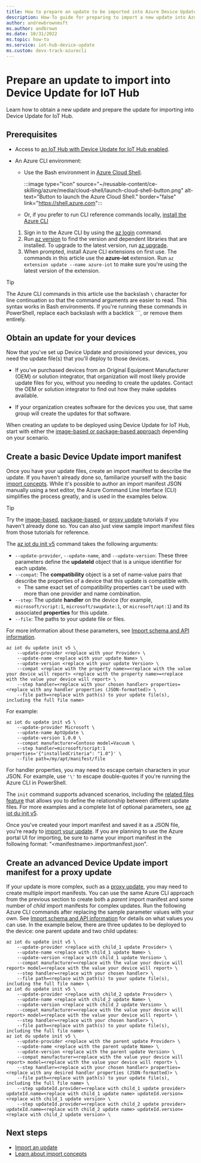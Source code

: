 ```yaml
---
title: How to prepare an update to be imported into Azure Device Update for IoT Hub | Microsoft Docs
description: How-To guide for preparing to import a new update into Azure Device Update for IoT Hub.
author: andrewbrownmsft
ms.author: andbrown
ms.date: 10/31/2022
ms.topic: how-to
ms.service: iot-hub-device-update
ms.custom: devx-track-azurecli
---
```


# Prepare an update to import into Device Update for IoT Hub

Learn how to obtain a new update and prepare the update for importing into Device Update for IoT Hub.

## Prerequisites

* Access to [an IoT Hub with Device Update for IoT Hub enabled](create-device-update-account.md).
* An Azure CLI environment:

  * Use the Bash environment in [Azure Cloud Shell](../cloud-shell/quickstart.md).

    :::image type="icon" source="~/reusable-content/ce-skilling/azure/media/cloud-shell/launch-cloud-shell-button.png" alt-text="Button to launch the Azure Cloud Shell." border="false" link="https://shell.azure.com":::

  * Or, if you prefer to run CLI reference commands locally, [install the Azure CLI](/cli/azure/install-azure-cli)

  1. Sign in to the Azure CLI by using the [az login](/cli/azure/reference-index#az-login) command.
  2. Run [az version](/cli/azure/reference-index#az-version) to find the version and dependent libraries that are installed. To upgrade to the latest version, run [az upgrade](/cli/azure/reference-index#az-upgrade).
  3. When prompted, install Azure CLI extensions on first use. The commands in this article use the **azure-iot** extension. Run `az extension update --name azure-iot` to make sure you're using the latest version of the extension.

>[!TIP]
>The Azure CLI commands in this article use the backslash `\` character for line continuation so that the command arguments are easier to read. This syntax works in Bash environments. If you're running these commands in PowerShell, replace each backslash with a backtick `\``, or remove them entirely.

## Obtain an update for your devices

Now that you've set up Device Update and provisioned your devices, you need the update file(s) that you'll deploy to those devices.

* If you’ve purchased devices from an Original Equipment Manufacturer (OEM) or solution integrator, that organization will most likely provide update files for you, without you needing to create the updates. Contact the OEM or solution integrator to find out how they make updates available.

* If your organization creates software for the devices you use, that same group will create the updates for that software.

When creating an update to be deployed using Device Update for IoT Hub, start with either the [image-based or package-based approach](understand-device-update.md#support-for-a-wide-range-of-update-artifacts) depending on your scenario.

## Create a basic Device Update import manifest

Once you have your update files, create an import manifest to describe the update. If you haven't already done so, familiarize yourself with the basic [import concepts](import-concepts.md). While it's possible to author an import manifest JSON manually using a text editor, the Azure Command Line Interface (CLI) simplifies the process greatly, and is used in the examples below.

> [!TIP]
> Try the [image-based](device-update-raspberry-pi.md), [package-based](device-update-ubuntu-agent.md), or [proxy update](device-update-howto-proxy-updates.md) tutorials if you haven't already done so. You can also just view sample import manifest files from those tutorials for reference.

The [az iot du init v5](/cli/azure/iot/du/update/init#az-iot-du-update-init-v5) command takes the following arguments:

* `--update-provider`, `--update-name`, and `--update-version`: These three parameters define the **updateId** object that is a unique identifier for each update.
* `--compat`: The **compatibility** object is a set of name-value pairs that describe the properties of a device that this update is compatible with.
  * The same exact set of compatibility properties can't be used with more than one provider and name combination.
* `--step`: The update **handler** on the device (for example, `microsoft/script:1`, `microsoft/swupdate:1`, or `microsoft/apt:1`) and its associated **properties** for this update.
* `--file`: The paths to your update file or files.

For more information about these parameters, see [Import schema and API information](import-schema.md).

```azurecli
az iot du update init v5 \
    --update-provider <replace with your Provider> \
    --update-name <replace with your update Name> \
    --update-version <replace with your update Version> \
    --compat <replace with the property name>=<replace with the value your device will report> <replace with the property name>=<replace with the value your device will report> \
    --step handler=<replace with your chosen handler> properties=<replace with any handler properties (JSON-formatted)> \
    --file path=<replace with path(s) to your update file(s), including the full file name> 
```

For example:

```azurecli
az iot du update init v5 \
    --update-provider Microsoft \
    --update-name AptUpdate \
    --update-version 1.0.0 \
    --compat manufacturer=Contoso model=Vacuum \
    --step handler=microsoft/script:1 properties='{"installedCriteria": "1.0"}' \
    --file path=/my/apt/manifest/file
```

For handler properties, you may need to escape certain characters in your JSON. For example, use `'\'` to escape double-quotes if you're running the Azure CLI in PowerShell.

The `init` command supports advanced scenarios, including the [related files feature](related-files.md) that allows you to define the relationship between different update files. For more examples and a complete list of optional parameters, see [az iot du init v5](/cli/azure/iot/du/update/init#az-iot-du-update-init-v5).

Once you've created your import manifest and saved it as a JSON file, you're ready to [import your update](import-update.md). If you are planning to use the Azure portal UI for importing, be sure to name your import manifest in the following format: "\<manifestname\>.importmanifest.json".

## Create an advanced Device Update import manifest for a proxy update

If your update is more complex, such as a [proxy update](device-update-proxy-updates.md), you may need to create multiple import manifests. You can use the same Azure CLI approach from the previous section to create both a _parent_ import manifest and some number of _child_ import manifests for complex updates. Run the following Azure CLI commands after replacing the sample parameter values with your own. See [Import schema and API information](import-schema.md) for details on what values you can use. In the example below, there are three updates to be deployed to the device: one parent update and two child updates:

```azurecli
az iot du update init v5 \
    --update-provider <replace with child_1 update Provider> \
    --update-name <replace with child_1 update Name> \
    --update-version <replace with child_1 update Version> \
    --compat manufacturer=<replace with the value your device will report> model=<replace with the value your device will report> \
    --step handler=<replace with your chosen handler> \
    --file path=<replace with path(s) to your update file(s), including the full file name> \
az iot du update init v5 \
    --update-provider <replace with child_2 update Provider> \
    --update-name <replace with child_2 update Name> \
    --update-version <replace with child_2 update Version> \
    --compat manufacturer=<replace with the value your device will report> model=<replace with the value your device will report> \
    --step handler=<replace with your chosen handler> \
    --file path=<replace with path(s) to your update file(s), including the full file name> \
az iot du update init v5 \
    --update-provider <replace with the parent update Provider> \
    --update-name <replace with the parent update Name> \
    --update-version <replace with the parent update Version> \
    --compat manufacturer=<replace with the value your device will report> model=<replace with the value your device will report> \
    --step handler=<replace with your chosen handler> properties=<replace with any desired handler properties (JSON-formatted)> \
    --file path=<replace with path(s) to your update file(s), including the full file name> \
    --step updateId.provider=<replace with child_1 update provider> updateId.name=<replace with child_1 update name> updateId.version=<replace with child_1 update version> \
    --step updateId.provider=<replace with child_2 update provider> updateId.name=<replace with child_2 update name> updateId.version=<replace with child_2 update version> \
```

## Next steps

* [Import an update](import-update.md)
* [Learn about import concepts](import-concepts.md)
